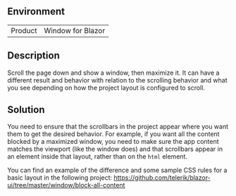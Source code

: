 
## Environment
<table>
<tbody>
<tr>
<td>Product</td>
<td>Window for Blazor</td>
</tr>
</tbody>
</table>

## Description

Scroll the page down and show a window, then maximize it. It can have a different result and behavior with relation to the scrolling behavior and what you see depending on how the project layout is configured to scroll.

## Solution

You need to ensure that the scrollbars in the project appear where you want them to get the desired behavior. For example, if you want all the content blocked by a maximized window, you need to make sure the app content matches the viewport (like the window does) and that scrollbars appear in an element inside that layout, rather than on the `html` element.

You can find an example of the difference and some sample CSS rules for a basic layout in the following project: https://github.com/telerik/blazor-ui/tree/master/window/block-all-content
